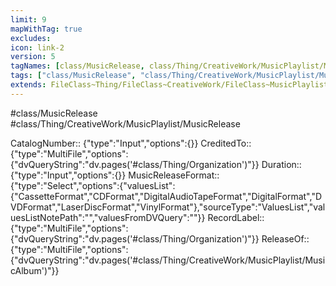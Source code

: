 ```yaml
---
limit: 9
mapWithTag: true
excludes:
icon: link-2
version: 5
tagNames: [class/MusicRelease, class/Thing/CreativeWork/MusicPlaylist/MusicRelease, schema-org/MusicRelease]
tags: ["class/MusicRelease", "class/Thing/CreativeWork/MusicPlaylist/MusicRelease"]
extends: FileClass~Thing/FileClass~CreativeWork/FileClass~MusicPlaylist
---
```


#class/MusicRelease
#class/Thing/CreativeWork/MusicPlaylist/MusicRelease

CatalogNumber:: {"type":"Input","options":{}}
CreditedTo:: {"type":"MultiFile","options":{"dvQueryString":"dv.pages('#class/Thing/Organization')"}}
Duration:: {"type":"Input","options":{}}
MusicReleaseFormat:: {"type":"Select","options":{"valuesList":{"CassetteFormat","CDFormat","DigitalAudioTapeFormat","DigitalFormat","DVDFormat","LaserDiscFormat","VinylFormat"},"sourceType":"ValuesList","valuesListNotePath":"","valuesFromDVQuery":""}}
RecordLabel:: {"type":"MultiFile","options":{"dvQueryString":"dv.pages('#class/Thing/Organization')"}}
ReleaseOf:: {"type":"MultiFile","options":{"dvQueryString":"dv.pages('#class/Thing/CreativeWork/MusicPlaylist/MusicAlbum')"}}
